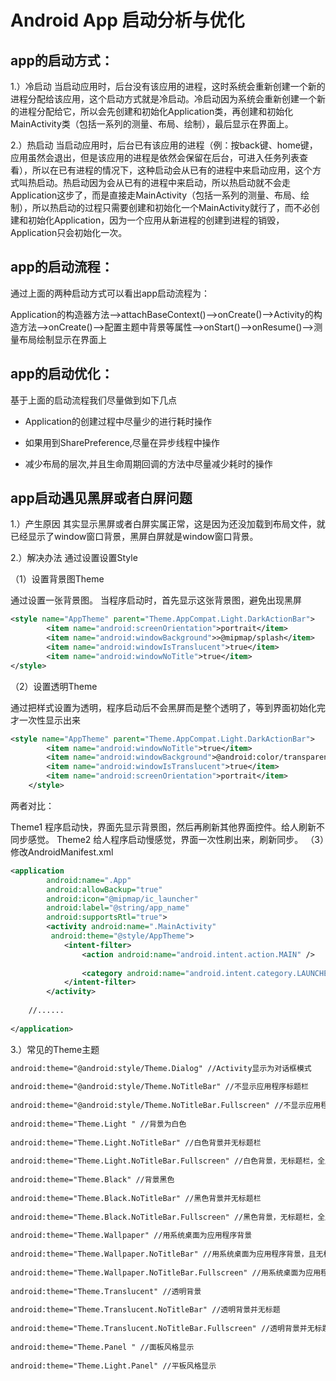 
# Android App 启动分析与优化

## app的启动方式：

1.）冷启动
 当启动应用时，后台没有该应用的进程，这时系统会重新创建一个新的进程分配给该应用，这个启动方式就是冷启动。冷启动因为系统会重新创建一个新的进程分配给它，所以会先创建和初始化Application类，再创建和初始化MainActivity类（包括一系列的测量、布局、绘制），最后显示在界面上。

2.）热启动
当启动应用时，后台已有该应用的进程（例：按back键、home键，应用虽然会退出，但是该应用的进程是依然会保留在后台，可进入任务列表查看），所以在已有进程的情况下，这种启动会从已有的进程中来启动应用，这个方式叫热启动。热启动因为会从已有的进程中来启动，所以热启动就不会走Application这步了，而是直接走MainActivity（包括一系列的测量、布局、绘制），所以热启动的过程只需要创建和初始化一个MainActivity就行了，而不必创建和初始化Application，因为一个应用从新进程的创建到进程的销毁，Application只会初始化一次。

## app的启动流程：

通过上面的两种启动方式可以看出app启动流程为：

Application的构造器方法——>attachBaseContext()——>onCreate()——>Activity的构造方法——>onCreate()——>配置主题中背景等属性——>onStart()——>onResume()——>测量布局绘制显示在界面上

## app的启动优化：

基于上面的启动流程我们尽量做到如下几点

* Application的创建过程中尽量少的进行耗时操作

* 如果用到SharePreference,尽量在异步线程中操作

* 减少布局的层次,并且生命周期回调的方法中尽量减少耗时的操作


## app启动遇见黑屏或者白屏问题

1.）产生原因
其实显示黑屏或者白屏实属正常，这是因为还没加载到布局文件，就已经显示了window窗口背景，黑屏白屏就是window窗口背景。

2.）解决办法
通过设置设置Style

（1）设置背景图Theme

通过设置一张背景图。 当程序启动时，首先显示这张背景图，避免出现黑屏
```xml
<style name="AppTheme" parent="Theme.AppCompat.Light.DarkActionBar">
        <item name="android:screenOrientation">portrait</item>
        <item name="android:windowBackground">>@mipmap/splash</item>
        <item name="android:windowIsTranslucent">true</item>
        <item name="android:windowNoTitle">true</item>
</style>
```
（2）设置透明Theme

通过把样式设置为透明，程序启动后不会黑屏而是整个透明了，等到界面初始化完才一次性显示出来
```xml
<style name="AppTheme" parent="Theme.AppCompat.Light.DarkActionBar">
        <item name="android:windowNoTitle">true</item>
        <item name="android:windowBackground">@android:color/transparent</item>
        <item name="android:windowIsTranslucent">true</item>
        <item name="android:screenOrientation">portrait</item>
    </style>
```
两者对比：

Theme1 程序启动快，界面先显示背景图，然后再刷新其他界面控件。给人刷新不同步感觉。
Theme2 给人程序启动慢感觉，界面一次性刷出来，刷新同步。
（3）修改AndroidManifest.xml
```xml
<application
        android:name=".App"
        android:allowBackup="true"
        android:icon="@mipmap/ic_launcher"
        android:label="@string/app_name"
        android:supportsRtl="true">
        <activity android:name=".MainActivity"
         android:theme="@style/AppTheme">
            <intent-filter>
                <action android:name="android.intent.action.MAIN" />
 
                <category android:name="android.intent.category.LAUNCHER" />
            </intent-filter>
        </activity>
 
    //......
 
</application>
```

3.）常见的Theme主题
```xml
android:theme="@android:style/Theme.Dialog" //Activity显示为对话框模式
 
android:theme="@android:style/Theme.NoTitleBar" //不显示应用程序标题栏
 
android:theme="@android:style/Theme.NoTitleBar.Fullscreen" //不显示应用程序标题栏，并全屏
 
android:theme="Theme.Light " //背景为白色
 
android:theme="Theme.Light.NoTitleBar" //白色背景并无标题栏
 
android:theme="Theme.Light.NoTitleBar.Fullscreen" //白色背景，无标题栏，全屏
 
android:theme="Theme.Black" //背景黑色
 
android:theme="Theme.Black.NoTitleBar" //黑色背景并无标题栏
 
android:theme="Theme.Black.NoTitleBar.Fullscreen" //黑色背景，无标题栏，全屏
 
android:theme="Theme.Wallpaper" //用系统桌面为应用程序背景
 
android:theme="Theme.Wallpaper.NoTitleBar" //用系统桌面为应用程序背景，且无标题栏
 
android:theme="Theme.Wallpaper.NoTitleBar.Fullscreen" //用系统桌面为应用程序背景，无标题栏，全屏
 
android:theme="Theme.Translucent" //透明背景
 
android:theme="Theme.Translucent.NoTitleBar" //透明背景并无标题
 
android:theme="Theme.Translucent.NoTitleBar.Fullscreen" //透明背景并无标题，全屏
 
android:theme="Theme.Panel " //面板风格显示
 
android:theme="Theme.Light.Panel" //平板风格显示
```